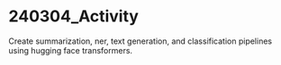 # 240304_Activity
Create summarization, ner, text generation, and classification pipelines using hugging face transformers.
